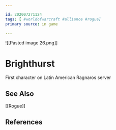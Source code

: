 ```yaml
---

id: 202007271124
tags: [ #worldofwarcraft #alliance #rogue]
primary source: in game

---
```


![[Pasted image 26.png]]

# Brighthurst
First character on Latin American Ragnaros server

## See Also
[[Rogue]]

## References